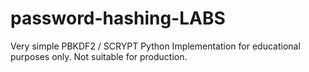 # password-hashing-LABS
 
Very simple PBKDF2 / SCRYPT Python Implementation for educational purposes only.
Not suitable for production.

